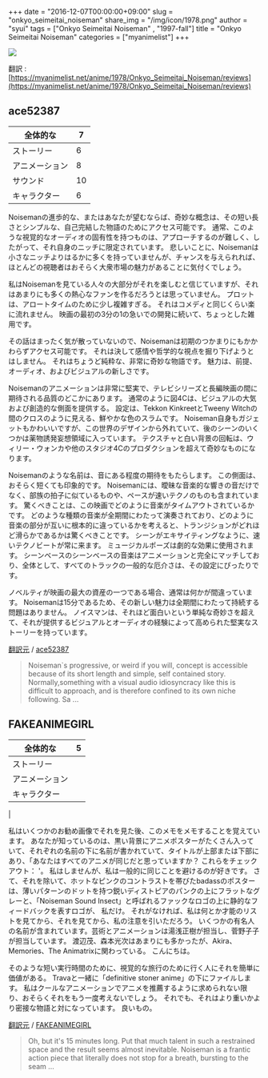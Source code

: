 +++
date = "2016-12-07T00:00:00+09:00"
slug = "onkyo_seimeitai_noiseman"
share_img = "/img/icon/1978.png"
author = "syui"
tags = ["Onkyo Seimeitai Noiseman" , "1997-fall"]
title = "Onkyo Seimeitai Noiseman"
categories = ["myanimelist"]
+++

![](https://myanimelist.cdn-dena.com/images/anime/11/19521.jpg)


<!--more-->

翻訳 : [https://myanimelist.net/anime/1978/Onkyo_Seimeitai_Noiseman/reviews](https://myanimelist.net/anime/1978/Onkyo_Seimeitai_Noiseman/reviews)


## ace52387



全体的な|  7
--- | ---
ストーリー|  6
アニメーション|  8
サウンド|  10
キャラクター|  6

Noisemanの進歩的な、またはあなたが望むならば、奇妙な概念は、その短い長さとシンプルな、自己完結した物語のためにアクセス可能です。 通常、このような視覚的なオーディオの固有性を持つものは、アプローチするのが難しく、したがって、それ自身のニッチに限定されています。 悲しいことに、Noisemanは小さなニッチよりはるかに多くを持っていませんが、チャンスを与えられれば、ほとんどの視聴者はおそらく大衆市場の魅力があることに気付くでしょう。

私はNoisemanを見ている人々の大部分がそれを楽しむと信じていますが、それはあまりにも多くの熱心なファンを作るだろうとは思っていません。 プロットは、アロートタイムのために少し複雑すぎる。 それはコメディと同じくらい楽に流れません。 映画の最初の3分の1の急いでの開発に続いて、ちょっとした雑用です。

その話はまったく気が散っていないので、Noisemanは初期のつかまりにもかかわらずアクセス可能です。 それは決して感情や哲学的な視点を掘り下げようとはしません。 それはちょうど純粋な、非常に奇妙な物語です。 魅力は、前提、オーディオ、およびビジュアルの新しさです。

Noisemanのアニメーションは非常に堅実で、テレビシリーズと長編映画の間に期待される品質のどこかにあります。 通常のように図4Cは、ビジュアルの大気および創造的な側面を提供する。 設定は、Tekkon KinkreetとTweeny Witchの間のクロスのように見える、鮮やかな色のスラムです。  Noiseman自身もガジェットもかわいいですが、この世界のデザインから外れていて、後のシーンのいくつかは薬物誘発妄想領域に入っています。 テクスチャと白い背景の回転は、ウィリー・ウォンカや他のスタジオ4Cのプロダクションを超えて奇妙なものになります。

Noisemanのような名前は、音にある程度の期待をもたらします。 この側面は、おそらく短くても印象的です。  Noisemanには、曖昧な音楽的な響きの音だけでなく、部族の拍子に似ているものや、ペースが速いテクノのものも含まれています。 驚くべきことは、この映画でどのように音楽がタイムアウトされているかです。 どのような種類の音楽が全期間にわたって演奏されており、どのように音楽の部分が互いに根本的に違っているかを考えると、トランジションがどれほど滑らかであるかは驚くべきことです。 シーンがエキサイティングなように、速いテクノビートが常に来ます。 ミュージカルポーズは劇的な効果に使用されます。 シーンベースのシーンベースの音楽はアニメーションと完全にマッチしており、全体として、すべてのトラックの一般的な厄介さは、その設定にぴったりです。

ノベルティが映画の最大の資産の一つである場合、通常は何かが間違っています。  Noisemanは15分であるため、その新しい魅力は全期間にわたって持続する問題はありません。 ノイスマンは、それほど面白いという単純な奇妙さを超えて、それが提供するビジュアルとオーディオの経験によって高められた堅実なストーリーを持っています。

[翻訳元](https://myanimelist.net/reviews.php?id=18436) / [ace52387](https://myanimelist.net/profile/ace52387/reviews)


> Noiseman`s progressive, or weird if you will, concept is accessible because of its short length and simple, self contained story. Normally,something with a visual audio idiosyncracy like this is difficult to approach, and is therefore confined to its own niche following. Sa ...

## FAKEANIMEGIRL



全体的な|  5
--- | ---
ストーリー|
アニメーション|
キャラクター|
|

私はいくつかのお勧め画像でそれを見た後、このメモをメモすることを覚えています。 あなたが知っているのは、黒い背景にアニメポスターがたくさん入っていて、それぞれの名前の下に名前が書かれていて、タイトルが上部または下部にあり、「あなたはすべてのアニメが同じだと思っていますか？ これらをチェックアウト： '。 私はしませんが、私は一般的に同じことを避けるのが好きです。 さて、それを除いて、ホットなピンクのコントラストを帯びたbadassのポスターは、薄いパターンのドットを持つ鋭いディストピアのパンクの上にフラットなグレーと、「Noiseman Sound Insect」と呼ばれるファックなロゴの上に静的なフィードバックを表すロゴが、 私だけ。 それがなければ、私は何とか才能のリストを見てから、それを見てから、私の注意を引いただろう。 いくつかの有名人の名前が含まれています。芸術とアニメーションは湯浅正樹が担当し、菅野子子が担当しています。 渡辺茂、森本光次はあまりにも多かったが、Akira、Memories、The Animatrixに関わっている。 こんにちは。



そのような短い実行時間のために、視覚的な旅行のために行く人にそれを簡単に価値がある。  Travaと一緒に「definitive stoner anime」の下にファイルします。 私はクールなアニメーションでアニメを推薦するように求められない限り、おそらくそれをもう一度考えないでしょう。 それでも、それはより重いかより密接な物語と対になっています。 良いもの。

[翻訳元](https://myanimelist.net/reviews.php?id=226454) / [FAKEANIMEGIRL](https://myanimelist.net/profile/FAKEANIMEGIRL/reviews)


>   Oh, but it's 15 minutes long. Put that much talent in such a restrained space and the result seems almost inevitable. Noiseman is a frantic action piece that literally does not stop for a breath, bursting to the seam ...

